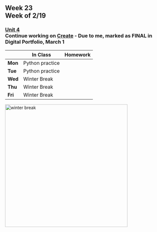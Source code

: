 ## Week 23 <br>Week of 2/19

### [Unit 4](/apcsp/curriculum/5)<br>Continue working on [Create](/apcsp/curriculum/pt/create) - Due to me, marked as FINAL in Digital Portfolio, March 1

  |       |In Class               |Homework   |
  |-------|---------              |---------  |
  |**Mon**|Python practice | |
  |**Tue**|Python practice | |
  |**Wed**|Winter Break | |
  |**Thu**|Winter Break | |
  |**Fri**|Winter Break | |

<img src="https://www.hvpto.com/wp-content/uploads/2018/10/winter.jpeg" alt="winter break" height="400">

<meta http-equiv="refresh" content="300"/>
